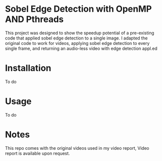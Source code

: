 

# Sobel Edge Detection with OpenMP AND Pthreads

This project was designed to show the speedup potential of a pre-existing code that applied sobel edge detection to a single image. 
I adapted the original code to work for videos, applying sobel edge detection to every single frame, and returning an audio-less video with edge detection appl.ed


# Installation

To do

# Usage

To do

# Notes

This repo comes with the original videos used in my video report, Video report is available upon request.
